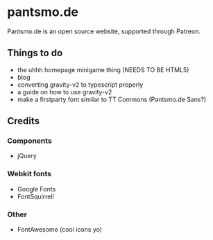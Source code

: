 # pantsmo.de
Pantsmo.de is an open source website, supported through Patreon.

## Things to do
* the uhhh homepage minigame thing (NEEDS TO BE HTML5)
* blog
* converting gravity-v2 to typescript properly
* a guide on how to use gravity-v2
* make a firstparty font similar to TT Commons (Pantsmo.de Sans?)

## Credits
### Components
* jQuery
### Webkit fonts
* Google Fonts
* FontSquirrell
### Other
* FontAwesome (cool icons yo)
